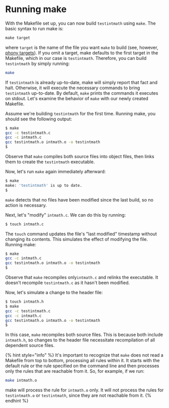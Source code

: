 # Running make

With the Makefile set up, you can now build `testintmath` using `make`. The basic syntax to run make is:

```makefile
make target
```

where `target` is the name of the file you want `make` to build (see, however, [phony targets](makefile-version-2-phony-targets.md)). If you omit a target, make defaults to the first target in the Makefile, which in our case is `testintmath`. Therefore, you can build `testintmath` by simply running:

```bash
make
```

If `testintmath` is already up-to-date, make will simply report that fact and halt. Otherwise, it will execute the necessary commands to bring `testintmath` up-to-date. By default, `make` prints the commands it executes on stdout. Let's examine the behavior of `make` with our newly created Makefile.&#x20;

Assume we're building `testintmath` for the first time. Running make, you should see the following output:

```bash
$ make
gcc -c testintmath.c
gcc -c intmath.c
gcc testintmath.o intmath.o -o testintmath
$
```

Observe that `make` compiles both source files into object files, then links them to create the `testintmath` executable.&#x20;

Now, let's run `make` again immediately afterward:

```bash
$ make
make: 'testintmath' is up to date.
$
```

`make` detects that no files have been modified since the last build, so no action is necessary.&#x20;

Next, let's "modify" `intmath.c`. We can do this by running:&#x20;

```bash
$ touch intmath.c
```

The `touch` command updates the file's "last modified" timestamp without changing its contents. This simulates the effect of modifying the file. Running make:

```bash
$ make
gcc -c intmath.c
gcc testintmath.o intmath.o -o testintmath
$
```

Observe that `make` recompiles only`intmath.c` and relinks the executable. It doesn't recompile `testintmath.c` as it hasn't been modified.

Now, let's simulate a change to the header file:

```bash
$ touch intmath.h
$ make
gcc -c testintmath.c
gcc -c intmath.c
gcc testintmath.o intmath.o -o testintmath
$
```

In this case, `make` recompiles both source files. This is because both include `intmath.h`, so changes to the header file necessitate recompilation of all dependent source files.

{% hint style="info" %}
It's important to recognize that `make` does not read a Makefile from top to bottom, processing all rules within it. It starts with the default rule or the rule specified on the command line and then processes only the rules that are reachable from it. So, for example, if we run:

```bash
make intmath.o
```

make will process the rule for `intmath.o` only. It will not process the rules for `testintmath.o` or `testintmath`, since they are not reachable from it.
{% endhint %}
